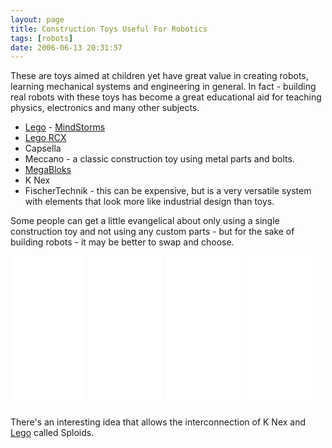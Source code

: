 ```yaml
---
layout: page
title: Construction Toys Useful For Robotics
tags: [robots]
date: 2006-06-13 20:31:57
---
```

These are toys aimed at children yet have great value in creating robots, learning mechanical systems and engineering in general. In
fact - building real robots with these toys has become a great educational aid
for teaching physics, electronics and many other subjects.

* [Lego](/wiki/lego.html "The best known construction toy") -
[MindStorms](/wiki/mindstorms.html "A Robotic construction toy system from Lego")
* [Lego RCX](/wiki/rcx.html "The Lego RCX")
* Capsella
* Meccano - a classic construction toy using metal parts and bolts.
* [MegaBloks](/wiki/megabloks.html "A Cheaper alternative to Lego")
* K Nex
* FischerTechnik - this can be expensive, but is a very versatile system with elements that look more like industrial design than toys.

Some people can get a little evangelical about only using a single construction
toy and not using any custom parts - but for the sake of building robots - it
may be better to swap and choose.

<iframe style="width:120px;height:240px;" marginwidth="0" marginheight="0" scrolling="no" frameborder="0" src="//ws-eu.amazon-adsystem.com/widgets/q?ServiceVersion=20070822&OneJS=1&Operation=GetAdHtml&MarketPlace=GB&source=ss&ref=as_ss_li_til&ad_type=product_link&tracking_id=orionrobots-21&language=en_GB&marketplace=amazon&region=GB&placement=B082WD5YV9&asins=B082WD5YV9&linkId=e48320af4cde8cb73fe50f39d4d7ef35&show_border=true&link_opens_in_new_window=true"></iframe>
<iframe style="width:120px;height:240px;" marginwidth="0" marginheight="0" scrolling="no" frameborder="0" src="//ws-eu.amazon-adsystem.com/widgets/q?ServiceVersion=20070822&OneJS=1&Operation=GetAdHtml&MarketPlace=GB&source=ss&ref=as_ss_li_til&ad_type=product_link&tracking_id=orionrobots-21&language=en_GB&marketplace=amazon&region=GB&placement=B07GTHTB15&asins=B07GTHTB15&linkId=6ce07344fc7447c4504a9a85206ef2db&show_border=true&link_opens_in_new_window=true"></iframe>
<iframe style="width:120px;height:240px;" marginwidth="0" marginheight="0" scrolling="no" frameborder="0" src="//ws-eu.amazon-adsystem.com/widgets/q?ServiceVersion=20070822&OneJS=1&Operation=GetAdHtml&MarketPlace=GB&source=ss&ref=as_ss_li_til&ad_type=product_link&tracking_id=orionrobots-21&language=en_GB&marketplace=amazon&region=GB&placement=B01B55C2KE&asins=B01B55C2KE&linkId=4bb019cb1f0dfb61a3ec06ea05c3b9e1&show_border=true&link_opens_in_new_window=true"></iframe>
<iframe style="width:120px;height:240px;" marginwidth="0" marginheight="0" scrolling="no" frameborder="0" src="//ws-eu.amazon-adsystem.com/widgets/q?ServiceVersion=20070822&OneJS=1&Operation=GetAdHtml&MarketPlace=GB&source=ss&ref=as_ss_li_til&ad_type=product_link&tracking_id=orionrobots-21&language=en_GB&marketplace=amazon&region=GB&placement=B004SWVRSU&asins=B004SWVRSU&linkId=6cd7c467620d6a607de84aba3b50d908&show_border=true&link_opens_in_new_window=true"></iframe>

There's an interesting idea that allows the interconnection
of K Nex and [Lego](/wiki/lego.html "The best known construction toy") called
Sploids.
